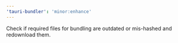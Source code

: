 ```yaml
---
'tauri-bundler': 'minor:enhance'
---
```


Check if required files for bundling are outdated or mis-hashed and redownload them.
